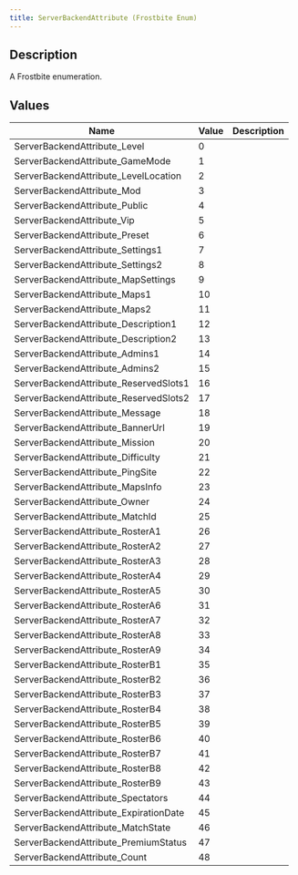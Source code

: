 ```yaml
---
title: ServerBackendAttribute (Frostbite Enum)
---
```

## Description

A Frostbite enumeration.

## Values

| Name                                   | Value | Description |
| -------------------------------------- | ----- | ----------- |
| ServerBackendAttribute\_Level          | 0     |             |
| ServerBackendAttribute\_GameMode       | 1     |             |
| ServerBackendAttribute\_LevelLocation  | 2     |             |
| ServerBackendAttribute\_Mod            | 3     |             |
| ServerBackendAttribute\_Public         | 4     |             |
| ServerBackendAttribute\_Vip            | 5     |             |
| ServerBackendAttribute\_Preset         | 6     |             |
| ServerBackendAttribute\_Settings1      | 7     |             |
| ServerBackendAttribute\_Settings2      | 8     |             |
| ServerBackendAttribute\_MapSettings    | 9     |             |
| ServerBackendAttribute\_Maps1          | 10    |             |
| ServerBackendAttribute\_Maps2          | 11    |             |
| ServerBackendAttribute\_Description1   | 12    |             |
| ServerBackendAttribute\_Description2   | 13    |             |
| ServerBackendAttribute\_Admins1        | 14    |             |
| ServerBackendAttribute\_Admins2        | 15    |             |
| ServerBackendAttribute\_ReservedSlots1 | 16    |             |
| ServerBackendAttribute\_ReservedSlots2 | 17    |             |
| ServerBackendAttribute\_Message        | 18    |             |
| ServerBackendAttribute\_BannerUrl      | 19    |             |
| ServerBackendAttribute\_Mission        | 20    |             |
| ServerBackendAttribute\_Difficulty     | 21    |             |
| ServerBackendAttribute\_PingSite       | 22    |             |
| ServerBackendAttribute\_MapsInfo       | 23    |             |
| ServerBackendAttribute\_Owner          | 24    |             |
| ServerBackendAttribute\_MatchId        | 25    |             |
| ServerBackendAttribute\_RosterA1       | 26    |             |
| ServerBackendAttribute\_RosterA2       | 27    |             |
| ServerBackendAttribute\_RosterA3       | 28    |             |
| ServerBackendAttribute\_RosterA4       | 29    |             |
| ServerBackendAttribute\_RosterA5       | 30    |             |
| ServerBackendAttribute\_RosterA6       | 31    |             |
| ServerBackendAttribute\_RosterA7       | 32    |             |
| ServerBackendAttribute\_RosterA8       | 33    |             |
| ServerBackendAttribute\_RosterA9       | 34    |             |
| ServerBackendAttribute\_RosterB1       | 35    |             |
| ServerBackendAttribute\_RosterB2       | 36    |             |
| ServerBackendAttribute\_RosterB3       | 37    |             |
| ServerBackendAttribute\_RosterB4       | 38    |             |
| ServerBackendAttribute\_RosterB5       | 39    |             |
| ServerBackendAttribute\_RosterB6       | 40    |             |
| ServerBackendAttribute\_RosterB7       | 41    |             |
| ServerBackendAttribute\_RosterB8       | 42    |             |
| ServerBackendAttribute\_RosterB9       | 43    |             |
| ServerBackendAttribute\_Spectators     | 44    |             |
| ServerBackendAttribute\_ExpirationDate | 45    |             |
| ServerBackendAttribute\_MatchState     | 46    |             |
| ServerBackendAttribute\_PremiumStatus  | 47    |             |
| ServerBackendAttribute\_Count          | 48    |             |
